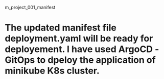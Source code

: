 m_project_001_manifest

# The updated manifest file deployment.yaml will be ready for deployement. I have used ArgoCD -GitOps to dpeloy the application of minikube K8s cluster.
